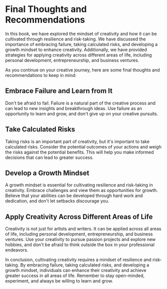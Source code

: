 Final Thoughts and Recommendations
=========================================================

In this book, we have explored the mindset of creativity and how it can be cultivated through resilience and risk-taking. We have discussed the importance of embracing failure, taking calculated risks, and developing a growth mindset to enhance creativity. Additionally, we have provided strategies for applying creativity across different areas of life, including personal development, entrepreneurship, and business ventures.

As you continue on your creative journey, here are some final thoughts and recommendations to keep in mind:

Embrace Failure and Learn from It
---------------------------------

Don't be afraid to fail. Failure is a natural part of the creative process and can lead to new insights and breakthrough ideas. Use failure as an opportunity to learn and grow, and don't give up on your creative pursuits.

Take Calculated Risks
---------------------

Taking risks is an important part of creativity, but it's important to take calculated risks. Consider the potential outcomes of your actions and weigh the risks against the potential benefits. This will help you make informed decisions that can lead to greater success.

Develop a Growth Mindset
------------------------

A growth mindset is essential for cultivating resilience and risk-taking in creativity. Embrace challenges and view them as opportunities for growth. Believe that your abilities can be developed through hard work and dedication, and don't let setbacks discourage you.

Apply Creativity Across Different Areas of Life
-----------------------------------------------

Creativity is not just for artists and writers. It can be applied across all areas of life, including personal development, entrepreneurship, and business ventures. Use your creativity to pursue passion projects and explore new hobbies, and don't be afraid to think outside the box in your professional endeavors.

In conclusion, cultivating creativity requires a mindset of resilience and risk-taking. By embracing failure, taking calculated risks, and developing a growth mindset, individuals can enhance their creativity and achieve greater success in all areas of life. Remember to stay open-minded, experiment, and always be willing to learn and grow.
